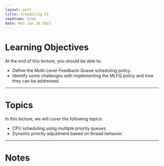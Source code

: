 ```yaml
---
layout: post
title: Scheduling II
readtime: true
date: Mon Jan 30 2023
---
```


# Learning Objectives

At the end of this lecture, you should be able to:

- Define the Multi-Level-Feedback-Queue scheduling policy.
- Identify some challenges with implementing the MLFQ policy and how they can be
  addressed.

---

# Topics

In this lecture, we will cover the following topics:

- CPU scheduling using multiple priority queues.
- Dynamic priority adjustment based on thread behavior.

---

# Notes
